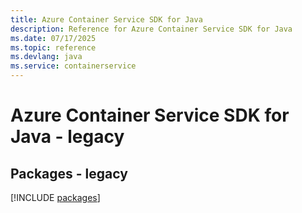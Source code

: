```yaml
---
title: Azure Container Service SDK for Java
description: Reference for Azure Container Service SDK for Java
ms.date: 07/17/2025
ms.topic: reference
ms.devlang: java
ms.service: containerservice
---
```

# Azure Container Service SDK for Java - legacy
## Packages - legacy
[!INCLUDE [packages](container-service-index.md)]